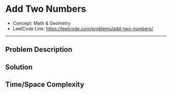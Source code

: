 # Add Two Numbers

- Concept: Math & Geometry
- LeetCode Link: https://leetcode.com/problems/add-two-numbers/

---

## Problem Description

## Solution

## Time/Space Complexity

